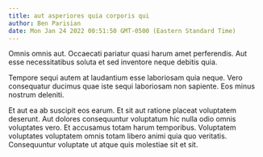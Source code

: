 ```yaml
---
title: aut asperiores quia corporis qui
author: Ben Parisian
date: Mon Jan 24 2022 00:51:50 GMT-0500 (Eastern Standard Time)
---
```

Omnis omnis aut. Occaecati pariatur quasi harum amet perferendis. Aut esse necessitatibus soluta et sed inventore neque debitis quia.

 Tempore sequi autem at laudantium esse laboriosam quia neque. Vero consequatur ducimus quae iste sequi laboriosam non sapiente. Eos minus nostrum deleniti.

 Et aut ea ab suscipit eos earum. Et sit aut ratione placeat voluptatem deserunt. Aut dolores consequuntur voluptatum hic nulla odio omnis voluptates vero. Et accusamus totam harum temporibus. Voluptatem voluptates voluptatem omnis totam libero animi quia quo veritatis. Consequuntur voluptate ut atque quis molestiae sit et sit.